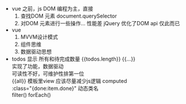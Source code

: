 - vue 之前，js DOM 编程为主，直接
  1. 查找DOM 元素 document.querySelector
  2. 对DOM 元素进行一些操作...
  性能差 jQuery 优化了DOM api 仅此而已  
- vue 
  1. MVVM设计模式
  2. 组件思维
  3. 数据驱动思想 
- todos 显示 所有和待完成数量
  {{todos.length}} {{...}}  
  实现了功能，数据驱动  
  可读性不好，可维护性排第一位   
  {{all}}  模板里view 应该尽量减少js逻辑 computed   
  :class="{done:item.done}"  动态类名  
  filter()  forEach()  
